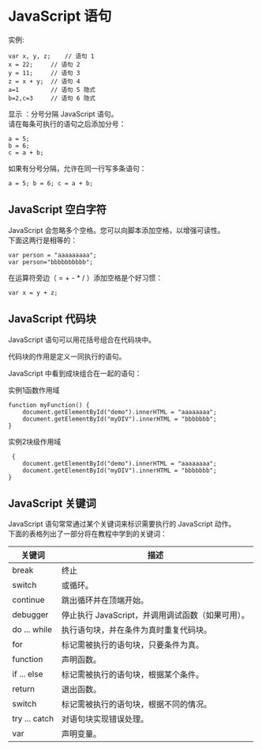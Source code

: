 # JavaScript 语句

实例:  
```
var x, y, z;	// 语句 1
x = 22;		// 语句 2
y = 11;		// 语句 3
z = x + y;	// 语句 4
a=1         // 语句 5 隐式
b=2,c=3     // 语句 6 隐式
```

显示 ：分号分隔 JavaScript 语句。  
请在每条可执行的语句之后添加分号：  
```
a = 5;
b = 6;
c = a + b;
```

如果有分号分隔，允许在同一行写多条语句：  
```
a = 5; b = 6; c = a + b;
```

## JavaScript 空白字符  

JavaScript 会忽略多个空格。您可以向脚本添加空格，以增强可读性。  
下面这两行是相等的：  
```
var person = "aaaaaaaaa";
var person="bbbbbbbbbb"; 
```

在运算符旁边（ = + - * / ）添加空格是个好习惯：  
```
var x = y + z;
```

## JavaScript 代码块  

JavaScript 语句可以用花括号组合在代码块中。      

代码块的作用是定义一同执行的语句。    

JavaScript 中看到成块组合在一起的语句：      

实例1函数作用域  
```
function myFunction() {  
    document.getElementById("demo").innerHTML = "aaaaaaaa";  
    document.getElementById("myDIV").innerHTML = "bbbbbbb";  
}
```

实例2块级作用域
```
 {  
    document.getElementById("demo").innerHTML = "aaaaaaaa";  
    document.getElementById("myDIV").innerHTML = "bbbbbbb";  
}
```

## JavaScript 关键词     
JavaScript 语句常常通过某个关键词来标识需要执行的 JavaScript 动作。  
下面的表格列出了一部分将在教程中学到的关键词：  



|关键词	|描述|
|-------|----|
|break|	终止| 
|switch |或循环。|
|continue	|跳出循环并在顶端开始。|
|debugger	|停止执行 JavaScript，并调用调试函数（如果可用）。|
|do ... while	|执行语句块，并在条件为真时重复代码块。|
|for	|标记需被执行的语句块，只要条件为真。|
|function|	声明函数。|
|if ... else	|标记需被执行的语句块，根据某个条件。|
|return	|退出函数。|
|switch	|标记需被执行的语句块，根据不同的情况。|
|try ... catch	|对语句块实现错误处理。|
|var	|声明变量。|
